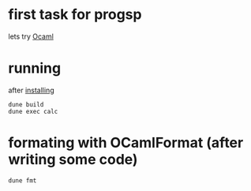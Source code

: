 # first task for progsp
lets try [Ocaml](https://ocaml.org/)

# running
after [installing](https://ocaml.org/install)
```
dune build
dune exec calc
```
# formating with OCamlFormat (after writing some code)
```
dune fmt
```
